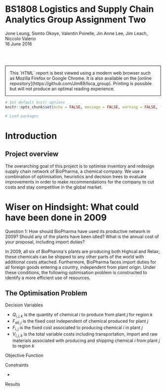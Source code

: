 # BS1808 Logistics and Supply Chain Analytics Group Assignment Two
Jone Leung, Somto Okoye, Valentin Poirelle, Jin Anne Lee, Jim Leach, Niccolo Valerio  
18 June 2016  

<br>
<br>
<p style="border:1.5px; border-style:solid; border-color:#000000; padding: 1em;"> This `HTML` report is best viewed using a modern web browser such as Mozilla Firefox or Google Chrome. It is also available on the [online repository](https://github.com/Jim89/lsca_group). Printing is possible but will not produce an optimal reading experience.</p>


```r
# Set default knitr options
knitr::opts_chunk$set(echo = FALSE, message = FALSE, warning = FALSE, fig.align = "center")

# Load packages
```

# Introduction

## Project overview

The overarching goal of this project is to optimise inventory and redesign supply chain network of BioPharma, a chemical company. We use a combination of optimisation, heuristics and decision trees to evaluate improvements in order to make recommendations for the company to cut costs and stay competitive in the global market.

# Wiser on Hindsight: What could have been done in 2009

Question 1: How should BioPharma have used its productive network in 2009? Should any of the plants have been idled? What is the annual cost of your proposal, including import duties?

In 2009, all six of BioPharma's plants are producing both Highcal and Relax; these chemicals can be shipped to any other parts of the world with additional costs attached. Furthermore, BioPharma faces import duties for all foreign goods entering a country, independent from plant origin. Under these conditions, the following optimisation problem is constructed to identify a more efficient use of resources.

## The Optimisation Problem

Decision Variables

* $Q_{i,j,k}$ is the quantity of chemical $i$ to produce from plant $j$ for region $k$
* $F_{all,j}$ is the fixed cost independent of chemical produced for plant $j$
* $F_{i,j}$ is the fixed cost associated to producing chemical $i$ in plant $j$
* $V_{i,j,k}$ is the total variable costs including transportation, import and raw materials associated with producing and shipping chemical $i$ from plant $j$ to region $k$

Objective Function



Constraints

* 

Results

